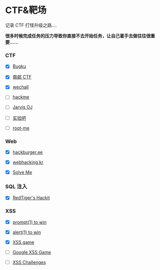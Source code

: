 # CTF&靶场
记录 CTF 打怪升级之路....

**很多时候完成任务的压力导致你直接不去开始任务，让自己着手去做往往很重要......**



### CTF

- [x] [Bugku](http://ctf.bugku.com/challenges)
- [x] [南邮 CTF](https://cgctf.nuptsast.com/challenges#Web)
- [x] [wechall](https://www.wechall.net/challs)
- [ ] [hackme](https://hackme.inndy.tw/scoreboard/)
- [ ] [Jarvis OJ](https://www.jarvisoj.com/challenges)
- [ ] [实验吧](http://www.shiyanbar.com/)
- [ ] [root-me](https://www.root-me.org/)



### Web

- [x] [hackburger.ee](https://hackburger.ee/challenge/)
- [x] [webhacking.kr](http://webhacking.kr/index.php?mode=challenge)
- [x] [Solve Me](http://solveme.peng.kr/chall/p/1)



### SQL 注入
- [x] [RedTiger's Hackit](http://redtiger.labs.overthewire.org/)



### XSS
- [x] [prompt(1) to win](http://prompt.ml/0)
- [x] [alert(1) to win](https://alf.nu/alert1)
- [x] [XSS game](https://xss-game.appspot.com/)
- [ ] [Google XSS Game](https://www.xssgame.com/)
- [ ] [XSS Challenges](http://xss-quiz.int21h.jp/)



